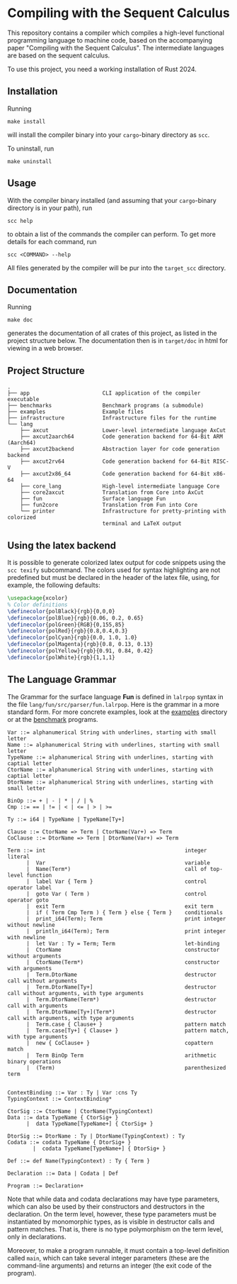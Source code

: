# Compiling with the Sequent Calculus

This repository contains a compiler which compiles a high-level functional
programming language to machine code, based on the accompanying paper "Compiling
with the Sequent Calculus". The intermediate languages are based on the sequent
calculus.

To use this project, you need a working installation of Rust 2024.

## Installation

Running

```console
make install
```

will install the compiler binary into your `cargo`-binary directory as `scc`.

To uninstall, run

```console
make uninstall
```

## Usage

With the compiler binary installed (and assuming that your `cargo`-binary directory is in your path),
run

```console
scc help
```

to obtain a list of the commands the compiler can perform.
To get more details for each command, run

```console
scc <COMMAND> --help
```

All files generated by the compiler will be pur into the `target_scc` directory.

## Documentation

Running

```console
make doc
```

generates the documentation of all crates of this project, as listed in the project structure below.
The documentation then is in `target/doc` in html for viewing in a web browser.

## Project Structure

```console
.
├── app                       CLI application of the compiler executable
├── benchmarks                Benchmark programs (a submodule)
├── examples                  Example files
├── infrastructure            Infrastructure files for the runtime
└── lang
    ├── axcut                 Lower-level intermediate language AxCut
    ├── axcut2aarch64         Code generation backend for 64-Bit ARM (Aarch64)
    ├── axcut2backend         Abstraction layer for code generation backend
    ├── axcut2rv64            Code generation backend for 64-Bit RISC-V
    ├── axcut2x86_64          Code generation backend for 64-Bit x86-64
    ├── core_lang             High-level intermediate language Core
    ├── core2axcut            Translation from Core into AxCut
    ├── fun                   Surface language Fun
    ├── fun2core              Translation from Fun into Core
    └── printer               Infrastructure for pretty-printing with colorized
                              terminal and LaTeX output
```

## Using the latex backend

It is possible to generate colorized latex output for code snippets using the
`scc texify` subcommand. The colors used for syntax highlighting are not
predefined but must be declared in the header of the latex file, using, for
example, the following defaults:

```latex
\usepackage{xcolor}
% Color definitions
\definecolor{polBlack}{rgb}{0,0,0}
\definecolor{polBlue}{rgb}{0.06, 0.2, 0.65}
\definecolor{polGreen}{RGB}{0,155,85}
\definecolor{polRed}{rgb}{0.8,0.4,0.3}
\definecolor{polCyan}{rgb}{0.0, 1.0, 1.0}
\definecolor{polMagenta}{rgb}{0.8, 0.13, 0.13}
\definecolor{polYellow}{rgb}{0.91, 0.84, 0.42}
\definecolor{polWhite}{rgb}{1,1,1}
```

## The Language Grammar

The Grammar for the surface language **Fun** is defined in `lalrpop` syntax in
the file `lang/fun/src/parser/fun.lalrpop`. Here is the grammar in a more
standard form. For more concrete examples, look at the [examples](./examples) directory
or at the [benchmark](./benchmarks) programs.

```
Var ::= alphanumerical String with underlines, starting with small letter
Name ::= alphanumerical String with underlines, starting with small letter
TypeName ::= alphanumerical String with underlines, starting with captial letter
CtorName ::= alphanumerical String with underlines, starting with captial letter
DtorName ::= alphanumerical String with underlines, starting with small letter

BinOp ::= + | - | * | / | %
Cmp ::= == | != | < | <= | > | >=

Ty ::= i64 | TypeName | TypeName[Ty+]

Clause ::= CtorName => Term | CtorName(Var+) => Term
CoClause ::= DtorName => Term | DtorName(Var+) => Term

Term ::= int                                            integer literal
      |  Var                                            variable
      |  Name(Term*)                                    call of top-level function
      |  label Var { Term }                             control operator label
      |  goto Var ( Term )                              control operator goto
      |  exit Term                                      exit term
      |  if ( Term Cmp Term ) { Term } else { Term }    conditionals
      |  print_i64(Term); Term                          print integer without newline
      |  println_i64(Term); Term                        print integer with newline
      |  let Var : Ty = Term; Term                      let-binding
      |  CtorName                                       constructor without arguments
      |  CtorName(Term*)                                constructor with arguments
      |  Term.DtorName                                  destructor call without arguments
      |  Term.DtorName[Ty+]                             destructor call without arguments, with type arguments
      |  Term.DtorName(Term*)                           destructor call with arguments
      |  Term.DtorName[Ty+](Term*)                      destructor call with arguments, with type arguments
      |  Term.case { Clause+ }                          pattern match
      |  Term.case[Ty+] { Clause+ }                     pattern match, with type arguments
      |  new { CoClause+ }                              copattern match
      |  Term BinOp Term                                arithmetic binary operations
      |  (Term)                                         parenthesized term


ContextBinding ::= Var : Ty | Var :cns Ty
TypingContext ::= ContextBinding*

CtorSig ::= CtorName | CtorName(TypingContext)
Data ::= data TypeName { CtorSig+ }
      |  data TypeName[TypeName+] { CtorSig+ }

DtorSig ::= DtorName : Ty | DtorName(TypingContext) : Ty
Codata ::= codata TypeName { DtorSig+ }
        |  codata TypeName[TypeName+] { DtorSig+ }

Def ::= def Name(TypingContext) : Ty { Term }

Declaration ::= Data | Codata | Def

Program ::= Declaration+
```

Note that while data and codata declarations may have type parameters, which can also be used
by their constructors and destructors in the declaration. On the term level, however, these
type parameters must be instantiated by monomorphic types, as is visible in destructor calls and
pattern matches. That is, there is no type polymorphism on the term level, only in declarations.

Moreover, to make a program runnable, it must contain a top-level definition called `main`, which
can take several integer parameters (these are the command-line arguments) and returns an integer
(the exit code of the program).
